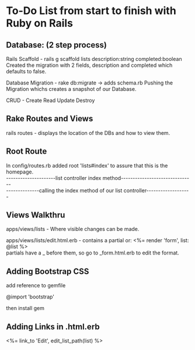 # To-Do List from start to finish with Ruby on Rails

## Database: (2 step process)

Rails Scaffold - rails g scaffold lists description:string completed:boolean
Created the migration with 2 fields, description and completed which defaults to false.

Database Migration - rake db:migrate -> adds schema.rb
Pushing the Migration whichs creates a snapshot of our Database.

CRUD - Create Read Update Destroy

## Rake Routes and Views

rails routes - displays the location of the DBs and how to view them.

## Root Route

In config/routes.rb added root 'lists#index' to assure that this is the homepage.<br>
---------------------list controller index method-------------------------------<br>
--------------calling the index method of our list controller-------------------

## Views Walkthru

apps/views/lists - Where visible changes can be made.

apps/views/lists/edit.html.erb - contains a partial or: <%= render 'form', list: @list %><br>
partials have a \_ before them, so go to \_form.html.erb to edit the format.

## Adding Bootstrap CSS

add reference to gemfile

@import 'bootstrap'

then install gem

## Adding Links in .html.erb

<%= link_to 'Edit', edit_list_path(list) %>
